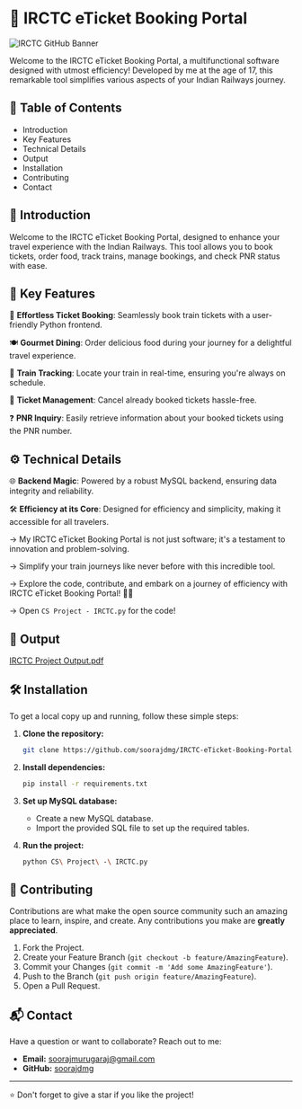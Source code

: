 # 🚂 IRCTC eTicket Booking Portal

![IRCTC GitHub Banner](https://github.com/user-attachments/assets/26a254c8-9cdb-42da-8645-0b793e6e2d25)

Welcome to the IRCTC eTicket Booking Portal, a multifunctional software designed with utmost efficiency! Developed by me at the age of 17, this remarkable tool simplifies various aspects of your Indian Railways journey.

## 🚀 Table of Contents

- Introduction
- Key Features
- Technical Details
- Output
- Installation
- Contributing
- Contact

## 📖 Introduction

Welcome to the IRCTC eTicket Booking Portal, designed to enhance your travel experience with the Indian Railways. This tool allows you to book tickets, order food, track trains, manage bookings, and check PNR status with ease.

## 🌟 Key Features

🎫 **Effortless Ticket Booking**: Seamlessly book train tickets with a user-friendly Python frontend.

🍽️ **Gourmet Dining**: Order delicious food during your journey for a delightful travel experience.

📍 **Train Tracking**: Locate your train in real-time, ensuring you're always on schedule.

🚫 **Ticket Management**: Cancel already booked tickets hassle-free.

❓ **PNR Inquiry**: Easily retrieve information about your booked tickets using the PNR number.

## ⚙️ Technical Details

🌐 **Backend Magic**: Powered by a robust MySQL backend, ensuring data integrity and reliability.

🛠️ **Efficiency at its Core**: Designed for efficiency and simplicity, making it accessible for all travelers.

→ My IRCTC eTicket Booking Portal is not just software; it's a testament to innovation and problem-solving.

→ Simplify your train journeys like never before with this incredible tool.

→ Explore the code, contribute, and embark on a journey of efficiency with IRCTC eTicket Booking Portal! 🚄🌟

→ Open `CS Project - IRCTC.py` for the code!

## 📖 Output

[IRCTC Project Output.pdf](https://github.com/soorajdmg/IRCTC-eTicket-Booking-Portal/files/12909771/IRCTC.Project.Output.pdf)

## 🛠 Installation

To get a local copy up and running, follow these simple steps:

1. **Clone the repository:**
    ```sh
    git clone https://github.com/soorajdmg/IRCTC-eTicket-Booking-Portal.git
    ```

2. **Install dependencies:**
    ```sh
    pip install -r requirements.txt
    ```

3. **Set up MySQL database:**
    - Create a new MySQL database.
    - Import the provided SQL file to set up the required tables.

4. **Run the project:**
    ```sh
    python CS\ Project\ -\ IRCTC.py
    ```

## 🤝 Contributing

Contributions are what make the open source community such an amazing place to learn, inspire, and create. Any contributions you make are **greatly appreciated**.

1. Fork the Project.
2. Create your Feature Branch (`git checkout -b feature/AmazingFeature`).
3. Commit your Changes (`git commit -m 'Add some AmazingFeature'`).
4. Push to the Branch (`git push origin feature/AmazingFeature`).
5. Open a Pull Request.

## 📬 Contact

Have a question or want to collaborate? Reach out to me:

- **Email:** [soorajmurugaraj@gmail.com](mailto:soorajmurugaraj@gmail.com)
- **GitHub:** [soorajdmg](https://github.com/soorajdmg)

---

⭐️ Don't forget to give a star if you like the project!
